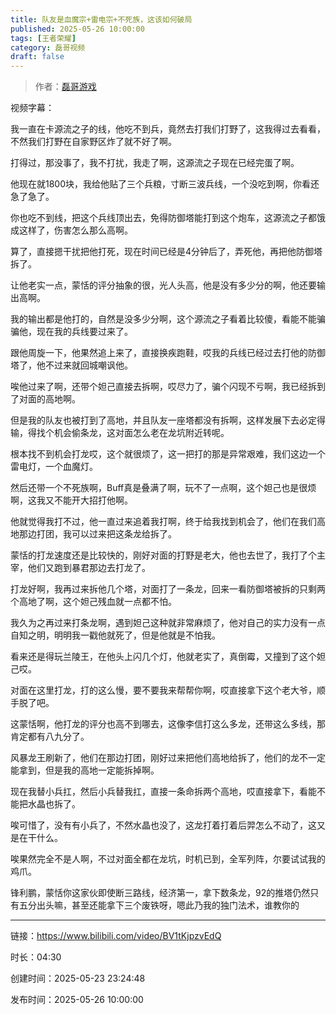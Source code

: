 ```yaml
---
title: 队友是血魔宗+雷电宗+不死族，这该如何破局
published: 2025-05-26 10:00:00
tags: [王者荣耀]
category: 磊哥视频
draft: false
---
```



> 作者：[磊哥游戏](https://space.bilibili.com/268941858?spm_id_from=333.788.upinfo.head.click)

视频字幕：

我一直在卡源流之子的线，他吃不到兵，竟然去打我们打野了，这我得过去看看，不然我们打野在自家野区炸了就不好了啊。

打得过，那没事了，我不打扰，我走了啊，这源流之子现在已经完蛋了啊。

他现在就1800块，我给他贴了三个兵粮，寸断三波兵线，一个没吃到啊，你看还急了急了。

你也吃不到线，把这个兵线顶出去，免得防御塔能打到这个炮车，这源流之子都饿成这样了，伤害怎么那么高啊。

算了，直接摁干扰把他打死，现在时间已经是4分钟后了，弄死他，再把他防御塔拆了。

让他老实一点，蒙恬的评分抽象的很，光人头高，他是没有多少分的啊，他还要输出高啊。

我的输出都是他打的，自然是没多少分啊，这个源流之子看着比较傻，看能不能骗骗他，现在我的兵线要过来了。

跟他周旋一下，他果然追上来了，直接换疾跑鞋，哎我的兵线已经过去打他的防御塔了，他不过来就回城嘲讽他。

唉他过来了啊，还带个妲己直接去拆啊，哎尽力了，骗个闪现不亏啊，我已经拆到了对面的高地啊。

但是我的队友也被打到了高地，并且队友一座塔都没有拆啊，这样发展下去必定得输，得找个机会偷条龙，这对面怎么老在龙坑附近转呢。

根本找不到机会打龙哎，这个就很烦了，这一把打的那是异常艰难，我们这边一个雷电灯，一个血魔灯。

然后还带一个不死族啊，Buff真是叠满了啊，玩不了一点啊，这个妲己也是很烦啊，这我又不能开大招打他啊。

他就觉得我打不过，他一直过来追着我打啊，终于给我找到机会了，他们在我们高地那边打团，我可以过来把这条龙给拆了。

蒙恬的打龙速度还是比较快的，刚好对面的打野是老大，他也去世了，我打了个主宰，他们又跑到暴君那边去打龙了。

打龙好啊，我再过来拆他几个塔，对面打了一条龙，回来一看防御塔被拆的只剩两个高地了啊，这个妲己残血就一点都不怕。

我久为之再过来打条龙啊，遇到妲己这种就非常麻烦了，他对自己的实力没有一点自知之明，明明我一戳他就死了，但是他就是不怕我。

看来还是得玩兰陵王，在他头上闪几个灯，他就老实了，真倒霉，又撞到了这个妲己哎。

对面在这里打龙，打的这么慢，要不要我来帮帮你啊，哎直接拿下这个老大爷，顺手脱了吧。

这蒙恬啊，他打龙的评分也高不到哪去，这像李信打这么多龙，还带这么多线，那肯定都有八九分了。

风暴龙王刷新了，他们在那边打团，刚好过来把他们高地给拆了，他们的龙不一定能拿到，但是我的高地一定能拆掉啊。

现在我替小兵扛，然后小兵替我扛，直接一条命拆两个高地，哎直接拿下，看能不能把水晶也拆了。

唉可惜了，没有有小兵了，不然水晶也没了，这龙打着打着后羿怎么不动了，这又是在干什么。

唉果然完全不是人啊，不过对面全都在龙坑，时机已到，全军列阵，尔要试试我的鸡爪。

锋利鹏，蒙恬你这家伙即使断三路线，经济第一，拿下数条龙，92的推塔仍然只有五分出头嘛，甚至还能拿下三个废铁呀，嗯此乃我的独门法术，谁教你的

---


链接：https://www.bilibili.com/video/BV1tKjpzvEdQ



时长：04:30

创建时间：2025-05-23 23:24:48

发布时间：2025-05-26 10:00:00
